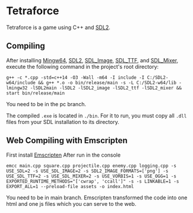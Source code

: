 # Tetraforce

Tetraforce is a game using C++ and [SDL2](https://www.libsdl.org/).

## Compiling
After installing [Mingw64](https://sourceforge.net/projects/mingw-w64/files/Toolchains%20targetting%20Win64/Personal%20Builds/mingw-builds/8.1.0/threads-win32/seh/x86_64-8.1.0-release-win32-seh-rt_v6-rev0.7z/download), [SDL2](https://www.libsdl.org/download-2.0.php), [SDL_Image](https://www.libsdl.org/projects/SDL_image/), [SDL_TTF](https://www.libsdl.org/projects/SDL_ttf/), and [SDL_Mixer](https://www.libsdl.org/projects/SDL_mixer/), execute the following command in the project's root directory:
```
g++ -c *.cpp -std=c++14 -O3 -Wall -m64 -I include -I C:/SDL2-w64/include && g++ *.o -o bin/release/main -s -L C:/SDL2-w64/lib -lmingw32 -lSDL2main -lSDL2 -lSDL2_image -lSDL2_ttf -lSDL2_mixer && start bin/release/main 
```
You need to be in the pc branch.

The compiled ``.exe`` is located in ``./bin``. For it to run, you must copy all ``.dll`` files from your SDL installation to its directory.

## Web Compiling with Emscripten
First install [Emscripten](https://emscripten.org/docs/getting_started/downloads.html) 
After run in the console 
```
emcc main.cpp square.cpp projectile.cpp enemy.cpp logging.cpp -s USE_SDL=2 -s USE_SDL_IMAGE=2 -s SDL2_IMAGE_FORMATS=['png'] -s USE_SDL_TTF=2 -s USE_SDL_MIXER=2 -s USE_VORBIS=1 -s USE_OGG=1 -s EXPORTED_RUNTIME_METHODS="['cwrap', 'ccall']" -s -s LINKABLE=1 -s EXPORT_ALL=1 --preload-file assets -o index.html
```
You need to be in main branch.
Emscripten transformed the code into one html and one js files which you can serve to the web.
